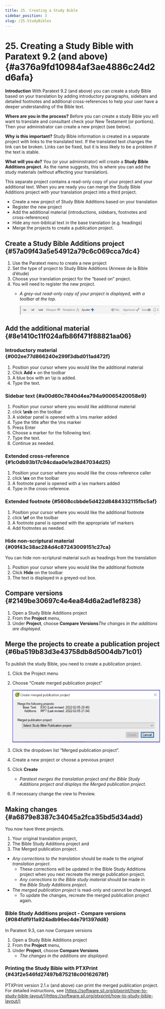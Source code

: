 ```yaml
---
title: 25. Creating a Study Bible
sidebar_position: 3
slug: /25.StudyBibles
---
```




# 25. Creating a Study Bible with Paratext 9.2 (and above) {#a376a9fd10984af3ae4886c24d2d6afa}


**Introduction**
With Paratext 9.2 (and above) you can create a study Bible based on your translation by adding introductory paragraphs, sidebars and detailed footnotes and additional cross-references to help your user have a deeper understanding of the Bible text.


**Where are you in the process?**
Before you can create a study Bible you will want to translate and consultant check your New Testament (or portions). Then your administrator can create a new project (see below).


**Why is this important?**
Study Bible information is created in a separate project with links to the translated text. If the translated text changes the link can be broken. Links can be fixed, but it is less likely to be a problem if the text is stable.


**What will you do?**
You (or your administrator) will create a **Study Bible Additions project**. As the name suggests, this is where you can add the study materials (without affecting your translation).


This separate project contains a read-only copy of your project and your additional text. When you are ready you can merge the Study Bible Additions project with your translation project into a third project.

- Create a new project of Study Bible Additions based on your translation
- Register the new project
- Add the additional material (introductions, sidebars, footnotes and cross-references)
- Hide any non-biblical text in the base translation (e.g. headings)
- Merge the projects to create a publication project.

## Create a Study Bible Additions project {#57a09f43a5e54912a79c6c069cca7dc4}

1. Use the Paratext menu to create a new project
1. Set the type of project to Study Bible Additions (Annexe de la Bible d’étude)
1. Choose your translation project for the “based on” project.
1. You will need to register the new project.
	- _A grey-out read-only copy of your project is displayed, with a toolbar at the top._

		![](/notion_imgs/531490834.png)


## Add the additional material[](https://manual.paratext.org/Training-Manual/Stage-6/StudyBibles#add-the-additional-material) {#8e1410c11f024afb86f471f88821aa06}


### Introductory material[](https://manual.paratext.org/Training-Manual/Stage-6/StudyBibles#introductory-material) {#002ee77d866240e299f3dbd011ad472f}

1. Position your cursor where you would like the additional material
1. Click **Add +** on the toolbar
1. A blue box with an \ip is added.
1. Type the text.

### Sidebar text[](https://manual.paratext.org/Training-Manual/Stage-6/StudyBibles#sidebar-text) {#a00d60c7840d4ea794a90065420058e9}

1. Position your cursor where you would like additional material
1. click **\esb** on the toolbar
1. A sidebar panel is opened with a \ms marker added
1. Type the title after the \ms marker
1. Press Enter
1. Choose a marker for the following text.
1. Type the text.
1. Continue as needed.

### Extended cross-reference[](https://manual.paratext.org/Training-Manual/Stage-6/StudyBibles#extended-cross-reference) {#1c0db93b17c94cdaa0e1e28d47034d25}

1. Position your cursor where you would like the cross-reference caller
1. click **\ex** on the toolbar
1. A footnote panel is opened with a \ex markers added
1. Type in the cross-reference.

### Extended footnote[](https://manual.paratext.org/Training-Manual/Stage-6/StudyBibles#extended-footnote) {#5608ccbbde5d422d8484332115fbc5af}

1. Position your cursor where you would like the additional footnote
1. click **\ef** on the toolbar
1. A footnote panel is opened with the appropriate \ef markers
1. Add footnotes as needed.

### Hide non-scriptural material[](https://manual.paratext.org/Training-Manual/Stage-6/StudyBibles#hide-non-scriptural-material) {#09f43c38ac284d4c87243009151c27ca}


You can hide non-scriptural material such as headings from the translation

1. Position your cursor where you would like the additional footnote
1. Click **Hide** on the toolbar
1. The text is displayed in a greyed-out box.

## Compare versions[](https://manual.paratext.org/Training-Manual/Stage-6/StudyBibles#compare-versions) {#2149be30697c4e4ea84d6a2ad1ef8238}

1. Open a Study Bible Additions project
1. From the **Project** menu,
1. Under **Project**, choose **Compare Versions**_The changes in the additions are displayed_.

## Merge the projects to create a publication project {#6ba519b83d3e43758db8d5004db71c01}


To publish the study Bible, you need to create a publication project.

1. Click the Project menu
1. Choose “Create merged publication project”

	![](/notion_imgs/643688557.png)

1. Click the dropdown list “Merged publication project”.
1. Create a new project or choose a previous project
1. Click **Create**
	- _Paratext merges the translation project and the Bible Study Additions project and displays the Merged publication project._
1. If necessary change the view to Preview.

## Making changes[](https://manual.paratext.org/Training-Manual/Stage-6/StudyBibles#making-changes) {#a6879e8387c34045a2fca35bd5d34add}


You now have three projects.

1. Your original translation project,
1. The Bible Study Additions project and
1. The Merged publication project.
- _Any corrections to the translation_ should be made to the _original translation project_.
	- These corrections will be updated in the Bible Study Additions project when you next recreate the merge publication project.
	- _Any corrections to the Bible study material_ should be made in the _Bible Study Additions project_.
- The _merged publication project_ is read-only and cannot be changed.
	- To update the changes, recreate the merged publication project again.

### Bible Study Additions project - Compare versions[](https://manual.paratext.org/Training-Manual/Stage-6/StudyBibles#bible-study-additions-project---compare-versions) {#084fdf911a924adb96ec4de791397dd8}


In Paratext 9.3, can now Compare versions

1. Open a Study Bible Additions project
1. From the **Project** menu,
1. Under **Project**, choose **Compare Versions**
	- _The changes in the additions are displayed_.

### Printing the Study Bible with PTXPrint[](https://manual.paratext.org/Training-Manual/Stage-6/StudyBibles#printing-the-study-bible-with-ptxprint) {#43f2e546fd27497b875218c00162678f}


PTXPrint version 2.1.x (and above) can print the merged publication project. For detailed instructions, see [https://software.sil.org/ptxprint/how-to-study-bible-layout/](https://software.sil.org/ptxprint/how-to-study-bible-layout/)


